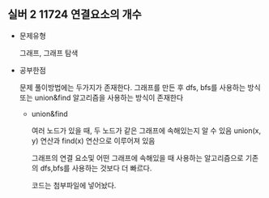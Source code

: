 ## 실버 2 11724 연결요소의 개수

- 문제유형

  그래프, 그래프 탐색

- 공부한점

  문제 풀이방법에는 두가지가 존재한다. 그래프를 만든 후 dfs, bfs를 사용하는 방식
  또는 union&find 알고리즘을 사용하는 방식이 존재한다

  - union&find

    여러 노드가 있을 때, 두 노드가 같은 그래프에 속해있는지 알 수 있음
    union(x, y) 연산과 find(x) 연산으로 이루어져 있음

    그래프의 연결 요소및 어떤 그래프에 속해있을 때 사용하는 알고리즘으로 기존의 dfs,bfs를 사용하는 것보다
    더 빠르다.

    코드는 첨부파일에 넣어놨다.
